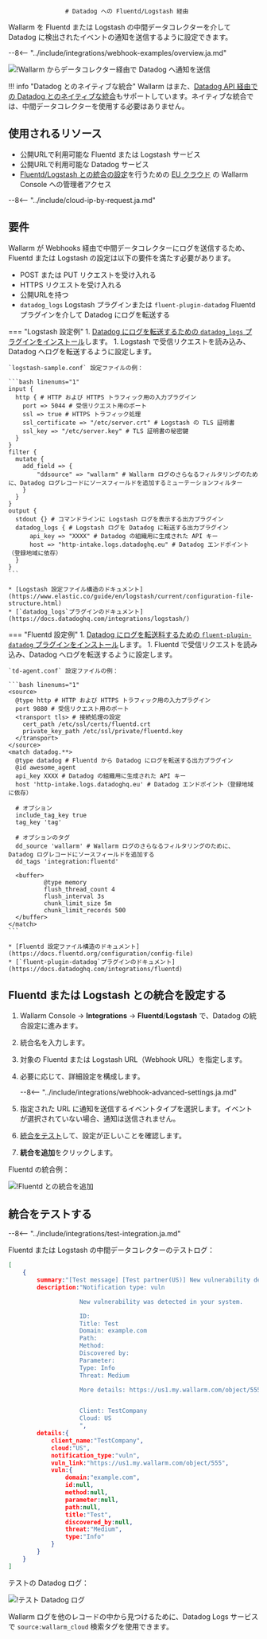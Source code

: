 					# Datadog への Fluentd/Logstash 経由

Wallarm を Fluentd または Logstash の中間データコレクターを介して Datadog に検出されたイベントの通知を送信するように設定できます。

--8<-- "../include/integrations/webhook-examples/overview.ja.md"

![!Wallarm からデータコレクター経由で Datadog へ通知を送信](../../../../images/user-guides/settings/integrations/wallarm-log-collector-datadog.png)

!!! info "Datadog とのネイティブな統合"
    Wallarm はまた、[Datadog API 経由での Datadog とのネイティブな統合](../datadog.ja.md)もサポートしています。ネイティブな統合では、中間データコレクターを使用する必要はありません。

## 使用されるリソース

* 公開URLで利用可能な Fluentd または Logstash サービス
* 公開URLで利用可能な Datadog サービス
* [Fluentd/Logstash との統合の設定](#fluentd-or-logstash-との統合を設定する)を行うための [EU クラウド](https://my.wallarm.com) の Wallarm Console への管理者アクセス

--8<-- "../include/cloud-ip-by-request.ja.md"

## 要件

Wallarm が Webhooks 経由で中間データコレクターにログを送信するため、Fluentd または Logstash の設定は以下の要件を満たす必要があります。

* POST または PUT リクエストを受け入れる
* HTTPS リクエストを受け入れる
* 公開URLを持つ
* `datadog_logs` Logstash プラグインまたは `fluent-plugin-datadog` Fluentd プラグインを介して Datadog にログを転送する

=== "Logstash 設定例"
    1. [Datadog にログを転送するための `datadog_logs` プラグインをインストール](https://github.com/DataDog/logstash-output-datadog_logs#how-to-install-it)します。
    1. Logstash で受信リクエストを読み込み、Datadog へログを転送するように設定します。

    `logstash-sample.conf` 設定ファイルの例：

    ```bash linenums="1"
    input {
      http { # HTTP および HTTPS トラフィック用の入力プラグイン
        port => 5044 # 受信リクエスト用のポート
        ssl => true # HTTPS トラフィック処理
        ssl_certificate => "/etc/server.crt" # Logstash の TLS 証明書
        ssl_key => "/etc/server.key" # TLS 証明書の秘密鍵
      }
    }
    filter {
      mutate {
        add_field => {
            "ddsource" => "wallarm" # Wallarm ログのさらなるフィルタリングのために、Datadog ログレコードにソースフィールドを追加するミューテーションフィルター
        }
      }
    }
    output {
      stdout {} # コマンドラインに Logstash ログを表示する出力プラグイン
      datadog_logs { # Logstash ログを Datadog に転送する出力プラグイン
          api_key => "XXXX" # Datadog の組織用に生成された API キー
          host => "http-intake.logs.datadoghq.eu" # Datadog エンドポイント（登録地域に依存）
      }
    }
    ```

    * [Logstash 設定ファイル構造のドキュメント](https://www.elastic.co/guide/en/logstash/current/configuration-file-structure.html)
    * [`datadog_logs`プラグインのドキュメント](https://docs.datadoghq.com/integrations/logstash/)
=== "Fluentd 設定例"
    1. [Datadog にログを転送料するための `fluent-plugin-datadog` プラグインをインストール](https://github.com/DataDog/fluent-plugin-datadog#pre-requirements)します。
    1. Fluentd で受信リクエストを読み込み、Datadog へログを転送するように設定します。

    `td-agent.conf` 設定ファイルの例：

    ```bash linenums="1"
    <source>
      @type http # HTTP および HTTPS トラフィック用の入力プラグイン
      port 9880 # 受信リクエスト用のポート
      <transport tls> # 接続処理の設定
        cert_path /etc/ssl/certs/fluentd.crt
        private_key_path /etc/ssl/private/fluentd.key
      </transport>
    </source>
    <match datadog.**>
      @type datadog # Fluentd から Datadog にログを転送する出力プラグイン
      @id awesome_agent
      api_key XXXX # Datadog の組織用に生成された API キー
      host 'http-intake.logs.datadoghq.eu' # Datadog エンドポイント（登録地域に依存）
    
      # オプション
      include_tag_key true
      tag_key 'tag'
    
      # オプションのタグ
      dd_source 'wallarm' # Wallarm ログのさらなるフィルタリングのために、Datadog ログレコードにソースフィールドを追加する
      dd_tags 'integration:fluentd'
    
      <buffer>
              @type memory
              flush_thread_count 4
              flush_interval 3s
              chunk_limit_size 5m
              chunk_limit_records 500
      </buffer>
    </match>
    ```

    * [Fluentd 設定ファイル構造のドキュメント](https://docs.fluentd.org/configuration/config-file)
    * [`fluent-plugin-datadog`プラグインのドキュメント](https://docs.datadoghq.com/integrations/fluentd)

## Fluentd または Logstash との統合を設定する

1. Wallarm Console → **Integrations** → **Fluentd**/**Logstash** で、Datadog の統合設定に進みます。
1. 統合名を入力します。
1. 対象の Fluentd または Logstash URL（Webhook URL）を指定します。
1. 必要に応じて、詳細設定を構成します。

    --8<-- "../include/integrations/webhook-advanced-settings.ja.md"
1. 指定された URL に通知を送信するイベントタイプを選択します。イベントが選択されていない場合、通知は送信されません。
1. [統合をテスト](#統合をテストする)して、設定が正しいことを確認します。
1. **統合を追加**をクリックします。

Fluentd の統合例：

![!Fluentd との統合を追加](../../../../images/user-guides/settings/integrations/add-fluentd-integration.png)

## 統合をテストする

--8<-- "../include/integrations/test-integration.ja.md"

Fluentd または Logstash の中間データコレクターのテストログ：

```json
[
    {
        summary:"[Test message] [Test partner(US)] New vulnerability detected",
        description:"Notification type: vuln

                    New vulnerability was detected in your system.

                    ID: 
                    Title: Test
                    Domain: example.com
                    Path: 
                    Method: 
                    Discovered by: 
                    Parameter: 
                    Type: Info
                    Threat: Medium

                    More details: https://us1.my.wallarm.com/object/555


                    Client: TestCompany
                    Cloud: US
                    ",
        details:{
            client_name:"TestCompany",
            cloud:"US",
            notification_type:"vuln",
            vuln_link:"https://us1.my.wallarm.com/object/555",
            vuln:{
                domain:"example.com",
                id:null,
                method:null,
                parameter:null,
                path:null,
                title:"Test",
                discovered_by:null,
                threat:"Medium",
                type:"Info"
            }
        }
    }
]
```

テストの Datadog ログ：

![!テスト Datadog ログ](../../../../images/user-guides/settings/integrations/test-datadog-vuln-detected.png)

Wallarm ログを他のレコードの中から見つけるために、Datadog Logs サービスで `source:wallarm_cloud` 検索タグを使用できます。